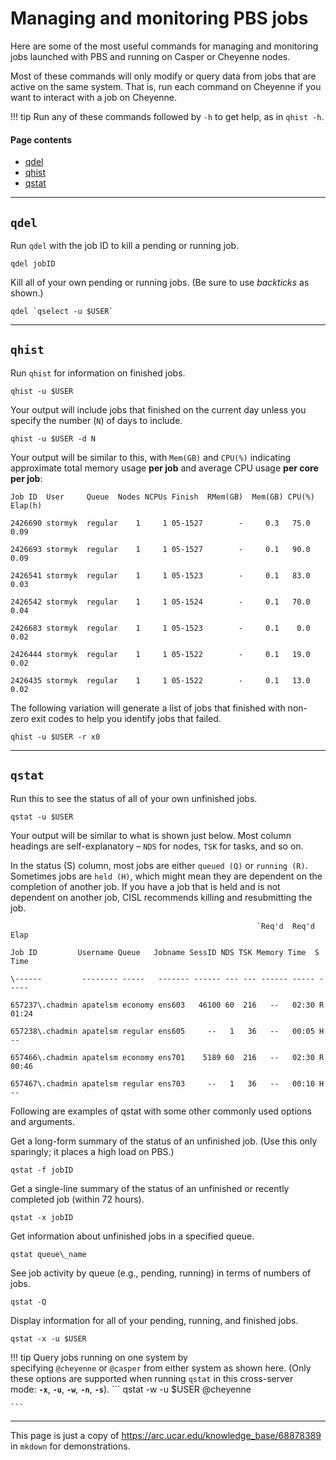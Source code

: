 ﻿# **Managing and monitoring PBS jobs**
Here are some of the most useful commands for managing and monitoring jobs launched with PBS and running on Casper or Cheyenne nodes.

Most of these commands will only modify or query data from jobs that are active on the same system. That is, run each command on Cheyenne if you want to interact with a job on Cheyenne.

!!! tip
    Run any of these commands followed by `-h` to get help, as in `qhist -h`.

#### **Page contents**
- [qdel](#managingandmonitoringpbsjobs-qdel)
- [qhist](#managingandmonitoringpbsjobs-qhist)
- [qstat](#managingandmonitoringpbsjobs-qstat)
-----
## <a name="managingandmonitoringpbsjobs-qdel"></a>**`qdel`**
Run `qdel` with the job ID to kill a pending or running job.
```
qdel jobID
```
Kill all of your own pending or running jobs. (Be sure to use *backticks* as shown.)
```
qdel `qselect -u $USER`
```
-----
## <a name="managingandmonitoringpbsjobs-qhist"></a>**`qhist`**
Run `qhist` for information on finished jobs.
```
qhist -u $USER
```
Your output will include jobs that finished on the current day unless you specify the number (`N`) of days to include.
```
qhist -u $USER -d N
```
Your output will be similar to this, with `Mem(GB)` and `CPU(%)` indicating approximate total memory usage **per job** and average CPU usage **per core per job**:
```
Job ID  User     Queue  Nodes NCPUs Finish  RMem(GB)  Mem(GB) CPU(%) Elap(h)

2426690 stormyk  regular    1     1 05-1527        -     0.3   75.0    0.09

2426693 stormyk  regular    1     1 05-1527        -     0.1   90.0    0.09

2426541 stormyk  regular    1     1 05-1523        -     0.1   83.0    0.03

2426542 stormyk  regular    1     1 05-1524        -     0.1   70.0    0.04

2426683 stormyk  regular    1     1 05-1523        -     0.1    0.0    0.02

2426444 stormyk  regular    1     1 05-1522        -     0.1   19.0    0.02

2426435 stormyk  regular    1     1 05-1522        -     0.1   13.0    0.02
```

The following variation will generate a list of jobs that finished with non-zero exit codes to help you identify jobs that failed.

```
qhist -u $USER -r x0

```

----
## <a name="managingandmonitoringpbsjobs-qstat"></a>**`qstat`**
Run this to see the status of all of your own unfinished jobs. 
```
qstat -u $USER
```
Your output will be similar to what is shown just below. Most column headings are self-explanatory – `NDS` for nodes, `TSK` for tasks, and so on.

In the status (S) column, most jobs are either `queued (Q)` or `running (R)`. Sometimes jobs are `held (H)`, which might mean they are dependent on the completion of another job. If you have a job that is held and is not dependent on another job, CISL recommends killing and resubmitting the job.

```
                                                       `Req'd  Req'd   Elap

Job ID         Username Queue   Jobname SessID NDS TSK Memory Time  S Time

\------         -------- -----   ------- ------ --- --- ------ ----- - ---- 

657237\.chadmin apatelsm economy ens603   46100 60  216   --   02:30 R 01:24 

657238\.chadmin apatelsm regular ens605     --   1   36   --   00:05 H   -- 

657466\.chadmin apatelsm economy ens701    5189 60  216   --   02:30 R 00:46 

657467\.chadmin apatelsm regular ens703     --   1   36   --   00:10 H   --

```

Following are examples of qstat with some other commonly used options and arguments.

Get a long-form summary of the status of an unfinished job. (Use this only sparingly; it places a high load on PBS.)
```
qstat -f jobID
```
Get a single-line summary of the status of an unfinished or recently completed job (within 72 hours).
```
qstat -x jobID
```
Get information about unfinished jobs in a specified queue.
```
qstat queue\_name
```
See job activity by queue (e.g., pending, running) in terms of numbers of jobs.
```
qstat -Q
```
Display information for all of your pending, running, and finished jobs.
```
qstat -x -u $USER
```

!!! tip
    Query jobs running on one system by specifying `@cheyenne` or `@casper` from either system as shown here. (Only these options are supported when running `qstat` in this cross-server mode: **`-x`**, **`-u`**, **`-w`**, **`-n`**, **`-s`**).
    ```
    qstat -w -u $USER @cheyenne

    ```

------
This page is just a copy of https://arc.ucar.edu/knowledge_base/68878389 in `mkdown` for demonstrations. 
